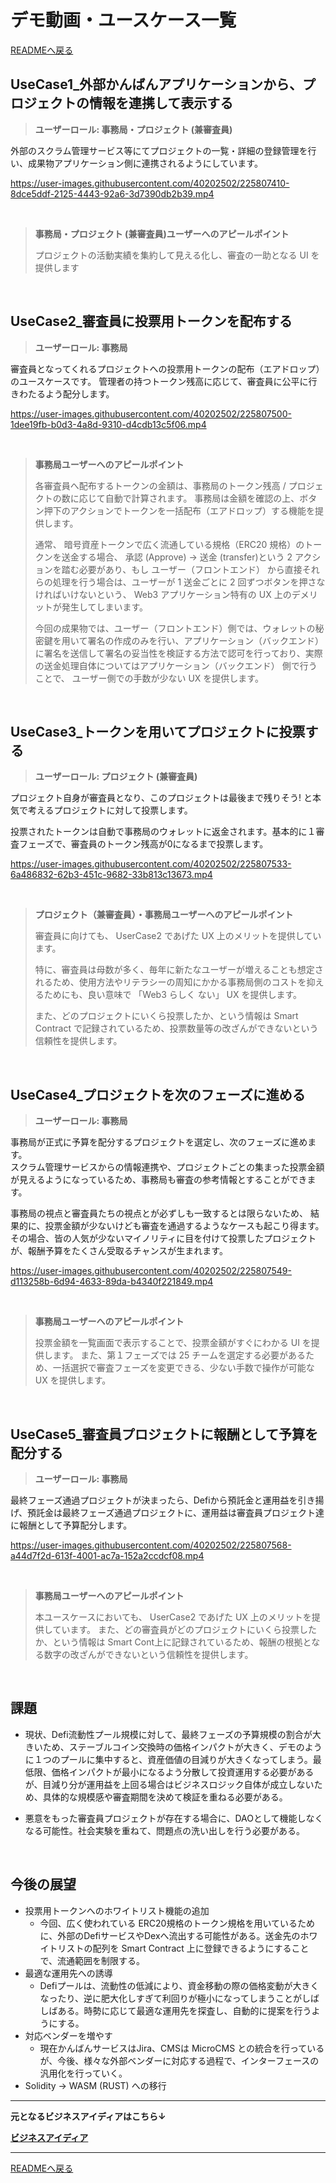 # デモ動画・ユースケース一覧

[READMEへ戻る](../README.md)

## UseCase1_外部かんばんアプリケーションから、プロジェクトの情報を連携して表示する

> **ユーザーロール:  事務局・プロジェクト (兼審査員)**

外部のスクラム管理サービス等にてプロジェクトの一覧・詳細の登録管理を行い、成果物アプリケーション側に連携されるようにしています。

https://user-images.githubusercontent.com/40202502/225807410-8dce5ddf-2125-4443-92a6-3d7390db2b39.mp4

<br/>

> **事務局・プロジェクト (兼審査員)ユーザーへのアピールポイント**
> 
> プロジェクトの活動実績を集約して見える化し、審査の一助となる UI を提供します

<br/>

## UseCase2_審査員に投票用トークンを配布する

> **ユーザーロール:  事務局**

審査員となってくれるプロジェクトへの投票用トークンの配布（エアドロップ）のユースケースです。 管理者の持つトークン残高に応じて、審査員に公平に行きわたるよう配分します。  


https://user-images.githubusercontent.com/40202502/225807500-1dee19fb-b0d3-4a8d-9310-d4cdb13c5f06.mp4


<br/>

> **事務局ユーザーへのアピールポイント**
>
>各審査員へ配布するトークンの金額は、事務局のトークン残高 / プロジェクトの数に応じて自動で計算されます。 
>事務局は金額を確認の上、ボタン押下のアクションでトークンを一括配布（エアドロップ）する機能を提供します。  
> 
>通常、 暗号資産トークンで広く流通している規格（ERC20 規格）のトークンを送金する場合、 
> 承認 (Approve) → 送金 (transfer)という 2 アクションを踏む必要があり、もし ユーザー（フロントエンド） から直接それらの処理を行う場合は、ユーザーが 1 送金ごとに 2 回ずつボタンを押さなければいけないという、 Web3 アプリケーション特有の UX 上のデメリットが発生してしまいます。
> 
> 今回の成果物では、ユーザー（フロントエンド）側では、ウォレットの秘密鍵を用いて署名の作成のみを行い、アプリケーション（バックエンド） に署名を送信して署名の妥当性を検証する方法で認可を行っており、実際の送金処理自体についてはアプリケーション（バックエンド） 側で行うことで、 ユーザー側での手数が少ない UX を提供します。

<br/>

## UseCase3_トークンを用いてプロジェクトに投票する

> **ユーザーロール:  プロジェクト (兼審査員)**

プロジェクト自身が審査員となり、このプロジェクトは最後まで残りそう! と本気で考えるプロジェクトに対して投票します。

投票されたトークンは自動で事務局のウォレットに返金されます。基本的に１審査フェーズで、審査員のトークン残高が0になるまで投票します。



https://user-images.githubusercontent.com/40202502/225807533-6a486832-62b3-451c-9682-33b813c13673.mp4



<br/>

> **プロジェクト（兼審査員）・事務局ユーザーへのアピールポイント**
>
> 審査員に向けても、 UserCase2 であげた UX 上のメリットを提供しています。  
>
> 特に、審査員は母数が多く、毎年に新たなユーザーが増えることも想定されるため、使用方法やリテラシーの周知にかかる事務局側のコストを抑えるためにも、良い意味で 「Web3 らしく ない」 UX を提供します。
>
> また、どのプロジェクトにいくら投票したか、という情報は Smart Contract で記録されているため、投票数量等の改ざんができないという信頼性を提供します。

<br/>

## UseCase4_プロジェクトを次のフェーズに進める

> **ユーザーロール:  事務局**

事務局が正式に予算を配分するプロジェクトを選定し、次のフェーズに進めます。  
スクラム管理サービスからの情報連携や、プロジェクトごとの集まった投票金額が見えるようになっているため、事務局も審査の参考情報とすることができます。  

事務局の視点と審査員たちの視点とが必ずしも一致するとは限らないため、 結果的に、投票金額が少ないけども審査を通過するようなケースも起こり得ます。その場合、皆の人気が少ないマイノリティに目を付けて投票したプロジェクトが、報酬予算をたくさん受取るチャンスが生まれます。



https://user-images.githubusercontent.com/40202502/225807549-d113258b-6d94-4633-89da-b4340f221849.mp4

<br/>

 > **事務局ユーザーへのアピールポイント**
>
> 投票金額を一覧画面で表示することで、投票金額がすぐにわかる UI を提供します。
> また、第１フェーズでは 25 チームを選定する必要があるため、一括選択で審査フェーズを変更できる、少ない手数で操作が可能な UX を提供します。 

<br/>

## UseCase5_審査員プロジェクトに報酬として予算を配分する

> **ユーザーロール: 事務局**

最終フェーズ通過プロジェクトが決まったら、Defiから預託金と運用益を引き揚げ、預託金は最終フェーズ通過プロジェクトに、運用益は審査員プロジェクト達に報酬として予算配分します。



https://user-images.githubusercontent.com/40202502/225807568-a44d7f2d-613f-4001-ac7a-152a2ccdcf08.mp4

<br/>

 > **事務局ユーザーへのアピールポイント**
>
> 本ユースケースにおいても、 UserCase2 であげた UX 上のメリットを提供しています。
> また、どの審査員がどのプロジェクトにいくら投票したか、という情報は Smart Cont上に記録されているため、報酬の根拠となる数字の改ざんができないという信頼性を提供します。 

<br/>


## 課題

- 現状、Defi流動性プール規模に対して、最終フェーズの予算規模の割合が大きいため、ステーブルコイン交換時の価格インパクトが大きく、デモのように１つのプールに集中すると、資産価値の目減りが大きくなってしまう。最低限、価格インパクトが最小になるよう分散して投資運用する必要があるが、目減り分が運用益を上回る場合はビジネスロジック自体が成立しないため、具体的な規模感や審査期間を決めて検証を重ねる必要がある。

- 悪意をもった審査員プロジェクトが存在する場合に、DAOとして機能しなくなる可能性。社会実験を重ねて、問題点の洗い出しを行う必要がある。


<br/>

## 今後の展望

- 投票用トークンへのホワイトリスト機能の追加
   - 今回、広く使われている ERC20規格のトークン規格を用いているために、外部のDefiサービスやDexへ流出する可能性がある。送金先のホワイトリストの配列を Smart Contract 上に登録できるようにすることで、流通範囲を制限する。
- 最適な運用先への誘導
   - Defiプールは、流動性の低減により、資金移動の際の価格変動が大きくなったり、逆に肥大化しすぎて利回りが極小になってしまうことがしばしばある。時勢に応じて最適な運用先を探査し、自動的に提案を行うようにする。
- 対応ベンダーを増やす
   - 現在かんばんサービスはJira、CMSは MicroCMS との統合を行っているが、今後、様々な外部ベンダーに対応する過程で、インターフェースの汎用化を行っていく。
- Solidity → WASM (RUST) への移行

---

**元となるビジネスアイディアはこちら↓**

**[ビジネスアイディア](./BusinessIdea.md)**


---

[READMEへ戻る](../README.md)
